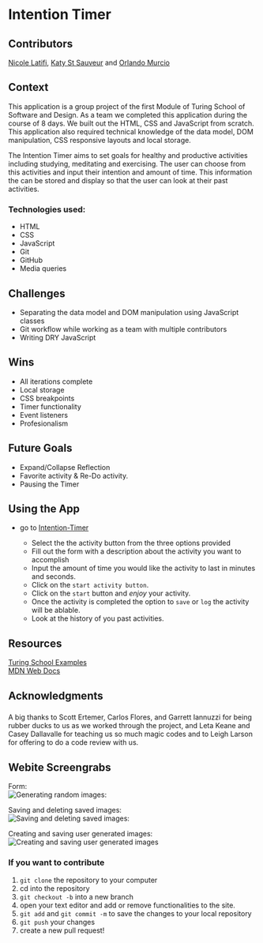 
# Intention Timer

## Contributors

[Nicole Latifi](https://github.com/NicoleLatifi), [Katy St Sauveur](https://github.com/krogowsk531) and [Orlando Murcio](https://www.github.com/atos20)

## Context

This application is a group project of the first Module of Turing School of Software and Design. As a team we completed this application during the course of 8 days. We built out the HTML, CSS and JavaScript from scratch. This application also required technical knowledge of the data model, DOM manipulation, CSS responsive layouts and local storage.

The Intention Timer aims to set goals for healthy and productive activities including studying, meditating and exercising. The user can choose from this activities and input their intention and amount of time. This information the can be stored and display so that the user can look at their past activities.

### Technologies used:

 * HTML
 * CSS
 * JavaScript
 * Git
 * GitHub
 * Media queries


## Challenges

  * Separating the data model and DOM manipulation using JavaScript classes
  * Git workflow while working as a team with multiple contributors
  * Writing DRY JavaScript  

## Wins

  * All iterations complete
  * Local storage
  * CSS breakpoints
  * Timer functionality
  * Event listeners
  * Profesionalism



## Future Goals

  * Expand/Collapse Reflection
  * Favorite activity & Re-Do activity.
  * Pausing the Timer


## Using the App
* go to [Intention-Timer](https://atos20.github.io/intention-timer/)

  * Select the the activity button from the three options provided
  * Fill out the form with a description about the activity you want to accomplish
  * Input the amount of time you would like the activity to last in minutes and seconds.
  * Click on the `start activity button`.
  * Click on the `start` button and *enjoy* your activity.
  * Once the activity is completed the option to `save` or `log` the activity will be ablable.
  * Look at the history of you past activities.

## Resources

[Turing School Examples](https://www.github.com/turingschool-examples/romcom)    
[MDN Web Docs](https://developer.mozilla.org/en-US/)

## Acknowledgments
###
A big thanks to Scott Ertemer, Carlos Flores, and Garrett Iannuzzi for being rubber ducks to us as we worked through the project, and Leta Keane and Casey Dallavalle for teaching us so much magic codes and to Leigh Larson for offering to do a code review with us.
## Webite Screengrabs

Form:  
![Generating random images:](https://github.com/Atos20/romcom/blob/master/assets/readme/random-covers.gif?raw=true)

Saving and deleting saved images:  
![Saving and deleting saved images:]()

Creating and saving user generated images:  
![Creating and saving user generated images]()

### If you want to contribute

1. `git clone` the repository to your computer
1. cd into the repository
1. `git checkout -b` into a new branch
1. open your text editor and add or remove functionalities to the site.
1. `git add` and `git commit -m` to save the changes to your local repository
1. `git push` your changes
1. create a new pull request!
